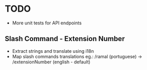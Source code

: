 # TODO

  * More unit tests for API endpoints

## Slash Command - Extension Number

  * Extract strings and translate using i18n
  * Map slash commands translations
    eg.: /ramal (portuguese) -> /extensionNumber (english - default)
